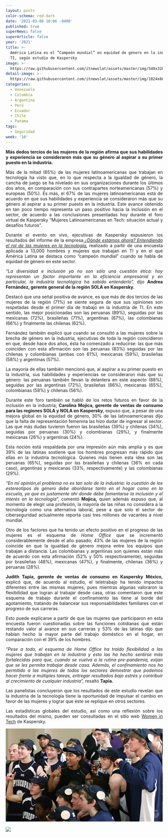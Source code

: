 ```yaml
---
layout: posts
color-schema: red-dark
date: '2021-03-08 10:06 -0400'
published: true
superNews: false
superArticle: false
year: '2021'
title: >-
  América Latina es el “Campeón mundial” en equidad de género en la industria de
  TI, según estudio de Kaspersky
image: >-
  https://raw.githubusercontent.com/itnewslat/assets/master/img/540x320/campeones-p.jpg
detail-image: >-
  https://raw.githubusercontent.com/itnewslat/assets/master/img/1024x680/campeones-g.jpg
categories:
  - Venezuela
  - Colombia
  - Argentina
  - Perú
  - Ecuador
  - Chile
  - Panama
tags:
  - Seguridad
week: '10'
---
```

<p style="text-align: justify;"></p>
<p style="text-align: justify;"><strong>Más dedos tercios de las mujeres de la región afirma que sus habilidades y experiencia se consideraron más que su género al aspirar a su primer puesto en la industria.</strong></p>
<p style="text-align: justify;">Más de la mitad (65%) de las mujeres latinoamericanas que trabajan en tecnología ha visto que, en lo que respecta a la igualdad de género, la cancha de juego se ha nivelado en sus organizaciones durante los últimos dos años, en comparación con sus contrapartes norteamericanas (57%) y europeas (50%). Es más, el 67% de las mujeres latinoamericanas está de acuerdo en que sus habilidades y experiencia se consideraron más que su género al aspirar a su primer puesto en la industria. Este avance obtenido en tan poco tiempo representa un paso positivo hacia la inclusión en el sector, de acuerdo a las conclusiones presentadas hoy durante el foro virtual de Kaspersky “Mujeres Latinoamericanas en Tech: situación actual y desafíos futuros”.</p>
<p style="text-align: justify;">Durante el evento en vivo, ejecutivas de Kaspersky expusieron los resultados del informe de la empresa<a href="https://media.kasperskydaily.com/wp-content/uploads/sites/85/2021/01/18101159/Kaspersky-Women-in-Tech-2021-Report-V2-Final.pdf"><em> ¿Dónde estamos ahora? Entendiendo el rol de las mujeres en la tecnología</em></a><strong><em>, </em></strong>realizado a partir de una encuesta aplicada a 13,000 hombres y mujeres que trabajan en TI y en el que América Latina se destaca como “campeón mundial” cuando se habla de equidad de género en este sector.</p>
<p style="text-align: justify;"><em>“</em><em>La diversidad e inclusión ya no son sólo una cuestión ética: hoy representan un factor importante en la eficiencia empresarial y en particular, la industria tecnológica ha sabido entenderlo”,</em> dijo <strong>Andrea Fernández, gerente general de la región SOLA en Kaspersky.</strong></p>
<p style="text-align: justify;">Destacó que una señal positiva de avance, es que más de dos tercios de las mujeres de la región (71%) se siente segura de que sus opiniones son respetadas desde el primer día de trabajo en la industria de TI. En este sentido, las mejor posicionadas son las peruanas (89%), seguidas por las mexicanas (72%), brasileñas (71%), argentinas (67%), las colombianas (66%) y finalmente las chilenas (62%).</p>
<p style="text-align: justify;">Fernández también explicó que cuando se consultó a las mujeres sobre la brecha de género en la industria, ejecutivas de toda la región coincidieron en que, desde hace dos años, ésta ha comenzado a reducirse: las que más coinciden con esta afirmación son las peruanas (83%) seguidas por las chilenas y colombianas (ambas con 61%), mexicanas (59%), brasileñas (58%) y argentinas (57%).</p>
<p style="text-align: justify;">La mayoría de ellas también mencionó que, al aspirar a su primer puesto en la industria, sus habilidades y experiencias se consideraron más que su género: las peruanas también llevan la delantera en este aspecto (88%), seguidas por las argentinas (72%), brasileñas (66%), mexicanas (65%), colombianas (58%) y chilenas (56%).</p>
<p style="text-align: justify;">Durante este foro también se habló de los retos futuros en favor de la inclusión en la industria; <strong>Carolina Mojica, gerente de ventas de consumo para las regiones SOLA y NOLA en Kaspersky</strong>, expuso que, a pesar de una mejora global en la equidad de género, 30% de las latinoamericanas dijo que la falta de representación femenina las hizo dudar de ingresar al sector. Las que más dudas tuvieron fueron las brasileñas (39%) y chilenas (34%), seguidas por peruanas (30%) y colombianas (29%), y finalmente mexicanas (26%) y argentinas (24%).</p>
<p style="text-align: justify;">Esta noción está respaldada por una impresión aún más amplia y es que 39% de las latinas sostiene que los hombres progresan más rápido que ellas en la industria tecnológica. Quienes más tienen esta idea son las peruanas (65%), seguidas por las brasileñas y chilenas (36% en cada caso), argentinas y mexicanas (33%, respectivamente) y las colombianas (29%).</p>
<p style="text-align: justify;"><em>“</em><em>En mi opinión,el problema no es tan solo de la industria: la cuestión de los estereotipos de género debe abordarse tanto en el hogar como en la escuela, ya que es justamente ahí donde debe fomentarse la inclusión y el interés en la tecnología</em>”, comentó <strong>Mojica,</strong> quien además expuso que, al momento de elegir una profesión, la mayoría de las niñas no considera a la tecnología como una alternativa laboral, pese a que solo el sector de ciberseguridad actualmente reporta casi tres millones de vacantes a nivel mundial.</p>
<p style="text-align: justify;">Otro de los factores que ha tenido un efecto positivo en el progreso de las mujeres es el esquema de <em>Home Office</em> que se incrementó considerablemente desde el año pasado; 43% de las mujeres de la región coincide en que la igualdad de género mejora entre los equipos que trabajan a distancia. Las colombianas y argentinas son quienes están más de acuerdo con esta afirmación (52% y 50% respectivamente), seguidas por brasileñas (48%), mexicanas (47%), y finalmente, chilenas (36%) y peruanas (28%).</p>
<p style="text-align: justify;"><strong>Judith Tapia, gerente de ventas de consumo en Kaspersky México,</strong> explicó que, de acuerdo al estudio, el teletrabajo ha tenido impactos diferentes entre las mismas mujeres, pues mientras algunas valoraron la flexibilidad que logran al trabajar desde casa, otras comentaron que este esquema de trabajo durante el confinamiento las tiene al borde del agotamiento, tratando de balancear sus responsabilidades familiares con el progreso de sus carreras.</p>
<p style="text-align: justify;">Esto puede explicarse a partir de que las mujeres que participaron en esta encuesta fueron cuestionadas sobre las funciones cotidianas que están restando valor al avance en sus carreras y 53% de las latinas dijo que habían hecho la mayor parte del trabajo doméstico en el hogar, en comparación con el 39% de los hombres.</p>
<p style="text-align: justify;"><em>“Pese a todo, el esquema de Home Office ha traído flexibilidad a las mujeres que trabajan en la industria y esto las ha hecho sentirse más fortalecidas para que, cuando se vuelva a la rutina pre-pandemia, exijan que se les permita trabajar desde casa. Además, el confinamiento nos ha permitido a las mujeres de todos los sectores demostrar que podemos hacer frente a múltiples tareas, entregar resultados bajo estrés y contribuir al crecimiento de cualquier industria”,</em> resaltó <strong>Tapia.</strong></p>
<p style="text-align: justify;">Las panelistas concluyeron que los resultados de este estudio revelan que la industria de la tecnología tiene la oportunidad de impulsar el cambio en favor de las mujeres y lograr que éste se replique en otros sectores.</p>
<p style="text-align: justify;">Las estadísticas globales del estudio, así como una reflexión sobre los resultados del mismo, pueden ser consultadas en el sitio web <a href="https://wit.kaspersky.com/">Women in Tech</a> de Kaspersky.</p>

![](https://raw.githubusercontent.com/itnewslat/assets/master/img/540x320/campeones-p.jpg)

<img src="https://tracker.metricool.com/c3po.jpg?hash=56f88a41e39ab42c063cc51676587a04"/>
